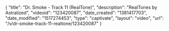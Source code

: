 {
    "title": "Dr. Smoke - Track 11 (RealTone)",
    "description": "RealTones by Astralized",
    "videoid": "123420087",
    "date_created": "1381417703",
    "date_modified": "1517274453",
    "type": "captivate",
    "layout": "video",
    "url": "\/v\/dr-smoke-track-11-realtone\/123420087"
}